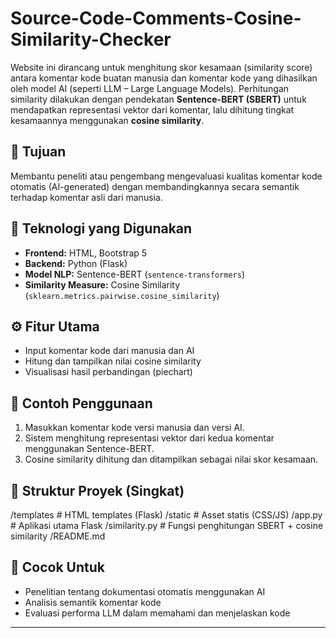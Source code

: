 # Source-Code-Comments-Cosine-Similarity-Checker

Website ini dirancang untuk menghitung skor kesamaan (similarity score) antara komentar kode buatan manusia dan komentar kode yang dihasilkan oleh model AI (seperti LLM – Large Language Models). Perhitungan similarity dilakukan dengan pendekatan **Sentence-BERT (SBERT)** untuk mendapatkan representasi vektor dari komentar, lalu dihitung tingkat kesamaannya menggunakan **cosine similarity**.

## 🎯 Tujuan
Membantu peneliti atau pengembang mengevaluasi kualitas komentar kode otomatis (AI-generated) dengan membandingkannya secara semantik terhadap komentar asli dari manusia.

## 🧠 Teknologi yang Digunakan
- **Frontend:** HTML, Bootstrap 5
- **Backend:** Python (Flask)
- **Model NLP:** Sentence-BERT (`sentence-transformers`)
- **Similarity Measure:** Cosine Similarity (`sklearn.metrics.pairwise.cosine_similarity`)

## ⚙️ Fitur Utama
- Input komentar kode dari manusia dan AI
- Hitung dan tampilkan nilai cosine similarity
- Visualisasi hasil perbandingan (piechart)

## 📌 Contoh Penggunaan
1. Masukkan komentar kode versi manusia dan versi AI.
2. Sistem menghitung representasi vektor dari kedua komentar menggunakan Sentence-BERT.
3. Cosine similarity dihitung dan ditampilkan sebagai nilai skor kesamaan.

## 📁 Struktur Proyek (Singkat)
/templates # HTML templates (Flask)
/static # Asset statis (CSS/JS)
/app.py # Aplikasi utama Flask
/similarity.py # Fungsi penghitungan SBERT + cosine similarity
/README.md

## 🧪 Cocok Untuk
- Penelitian tentang dokumentasi otomatis menggunakan AI
- Analisis semantik komentar kode
- Evaluasi performa LLM dalam memahami dan menjelaskan kode

---
